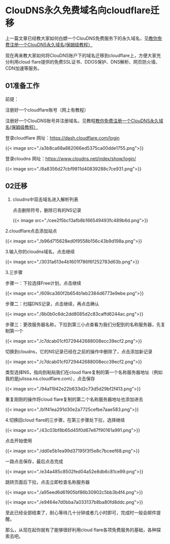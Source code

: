 # ClouDNS永久免费域名向cloudflare迁移




 上一篇文章已经教大家如何白嫖一个ClouDNS免费服务下的永久域名，见[教你免费注册一个ClouDNS永久域名(保姆级教程）](https://blog.csdn.net/qq_56204872/article/details/135296571?spm=1001.2014.3001.5501)

  现在再来教大家如何将ClouDNS账户下的域名迁移到cloudflare上，方便大家充分利用cloud flare提供的免费SSL证书、DDOS保护、DNS解析、网页防火墙、CDN加速等服务。



## 01准备工作

前提：

注册好一个cloudflare账号（网上有教程）

注册好一个ClouDNS账号并注册域名，见教程[教你免费注册一个ClouDNS永久域名(保姆级教程）](http://mp.weixin.qq.com/s?__biz=MzkyNzYzNDEzMA==&mid=2247483919&idx=1&sn=2d4098e3207688b3c6a4c1a65ad69b85&chksm=c22445b2f553cca4b58f08c6d487c8bbfeff90b63b28552b988ac9dca047481c81e2cb7a2e79&scene=21#wechat_redirect)

登录cloudflare 网址：https://dash.cloudflare.com/login



{{< image src="./a3b8ca68a882066ed5375ca00dde1755.png">}}



登录cloudns 网址：https://www.cloudns.net/index/show/login/



{{< image src="./8a8356d27cbf9811d40839288c7ce931.png">}}



## 02迁移

1. cloudns中双击域名进入解析列表

   点击删除符号，删除已有的NS记录

   

   {{< image src="./cee2f5bc13afb8b166549493fc489b6d.png">}}
   
   

2.cloudflare点击添加站点



{{< image src="./b96d715628ed0f9558b156c43b9d198a.png">}}



3.输入你的cloudns域名，点击继续



{{< image src="./3031a613e4b1601f786f6f252783d63b.png">}}



3.三步骤

步骤一：下拉选择Free计划，点击继续



{{< image src="./609ca360f2b654b1eb2384d6773e9ebe.png">}}



步骤二：扫描DNS记录，点击继续，再点击确认



{{< image src="./8b0b0c6dc2dd8085d2c83caffd6244ac.png">}}



步骤三：更改服务器名称，下拉到第三小点查看为我们分配到的名称服务器，先复制第一个



{{< image src="./c7dcab01cf0729442688008ecc39ecf2.png">}}



切换到cloudns，它的NS记录已经在之前的操作中删除了，点击添加新记录



{{< image src="./c7dcab01cf0729442688008ecc39ecf2.png">}}



类型选择NS，指向到粘贴我们在cloud flare复制的第一个名称服务器地址（例如我的是julissa.ns.cloudflare.com），点击保存



{{< image src="./94a11942e22b633d2c73d5d29bf2f413.png">}}



重复刚刚的操作将cloud flare复制的第二个名称服务器地址也添加进去



{{< image src="./b1f41ea291d30e2a7725cefbe7aae583.png">}}



4.切换回cloud flare的三步骤，在第三步骤处下拉，选择继续



{{< image src="./43c03bf8b65d45f0d67e67f90161a991.png">}}



点击开始使用



{{< image src="./dd0e5b1ea99d37195f3f5e8c7bceef68.png">}}



一路点击保存，最后点击完成



{{< image src="./e34a485c8502fed04a52e8db6c81ce99.png">}}



跳转页面后下拉，点击立即检查名称服务器



{{< image src="./a95eed6d61905bf86b30902c5bb3b4f4.png">}}



{{< image src="./e9464e7d0bba7a033137b8ba80fd8ddc.png">}}



至此已经全部结束了，耐心等待几十分钟或者几小时即可，完成时一般会邮件提醒。

那么，从现在起你就有了能够很好利用cloud flare各项免费服务的基础，各种探索去吧。


